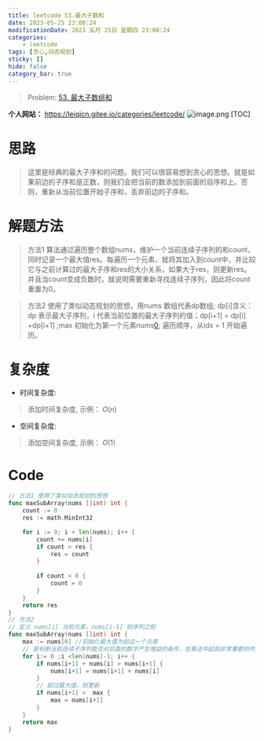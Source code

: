 ```yaml
---
title: leetcode 53.最大子数和
date: 2023-05-25 23:08:24
modificationDate: 2023 五月 25日 星期四 23:08:24
categories: 
	- leetcode
tags: [贪心,动态规划]
sticky: []
hide: false
category_bar: true
---
```



> Problem: [53. 最大子数组和](https://leetcode.cn/problems/maximum-subarray/description/)

**个人网站：** https://leiqicn.gitee.io/categories/leetcode/
![image.png](https://pic.leetcode.cn/1685028457-IOzjjG-image.png)
[TOC]
# 思路
> 这里是经典的最大子序和的问题。我们可以很容易想到贪心的思想。就是如果前边的子序和是正数，则我们会把当前的数添加到前面的自序和上。否则，重新从当前位置开始子序和，丢弃前边的子序和。


# 解题方法

> 方法1  算法通过遍历整个数组nums，维护一个当前连续子序列的和count，同时记录一个最大值res。每遍历一个元素，就将其加入到count中，并比较它与之前计算过的最大子序和res的大小关系，如果大于res，则更新res。并且当count变成负数时，就说明需要重新寻找连续子序列，因此将count重置为0。

> 方法2 使用了类似动态规划的思想，用nums 数组代表dp数组; dp[i]含义：dp 表示最大子序列，i 代表当前位置的最大子序列的值；dp[i+1] = dp[i] +dp[i+1] ;max 初始化为第一个元素nums[0](dp[0]); 遍历顺序，从idx = 1 开始遍历。


# 复杂度
- 时间复杂度: 
> 添加时间复杂度, 示例： $O(n)$

- 空间复杂度: 
> 添加空间复杂度, 示例： $O(1)$

# Code
```Go []
// 方法1 使用了类似动态规划的思想
func maxSubArray(nums []int) int {
	count := 0
	res := math.MinInt32

	for i := 0; i < len(nums); i++ {
		count += nums[i]
		if count > res {
			res = count
		}
		
		if count < 0 {
			count = 0
		}
	}
	return res
}
// 方法2 
// 定义 nums[i] 当前元素，nums[i-1] 前序列之和
func maxSubArray(nums []int) int {
	max := nums[0] //初始化最大值为前边一个元素
	// 是判断当前连续子序列能否对后面的数字产生增益的条件，在算法中起到非常重要的作用。
	for i:= 0 ;i <len(nums)-1; i++ {
		if nums[i+1] + nums[i] > nums[i+1] {
			nums[i+1] = nums[i+1] + nums[i]
		}
		// 超过最大值，则更新
		if nums[i+1] >  max {
			max = nums[i+1]
		}
	}
	return max
}
```
